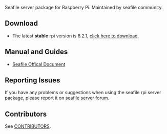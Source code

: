 Seafile server package for Raspberry Pi. Maintained by seafile community.

## Download

- The latest **stable** rpi version is 6.2.1, [click here to download](https://github.com/haiwen/seafile-rpi/releases/download/v6.2.1/seafile-server_6.2.1_stable_pi.tar.gz).

## Manual and Guides

- [Seafile Offical Document](http://manual.seafile.com/deploy/using_sqlite.html)

## Reporting Issues

If you have any problems or suggestions when using the seafile rpi server package, please report it on [seafile server forum](https://forum.seafile.com/).

## Contributors

See [CONTRIBUTORS](CONTRIBUTORS).
